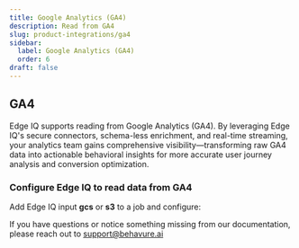 ```yaml
---
title: Google Analytics (GA4)
description: Read from GA4
slug: product-integrations/ga4
sidebar:
  label: Google Analytics (GA4)
  order: 6
draft: false
---
```


## GA4

Edge IQ supports reading from Google Analytics (GA4). By leveraging Edge IQ's secure connectors, schema-less enrichment, and real-time streaming, your analytics team gains comprehensive visibility—transforming raw GA4 data into actionable behavioral insights for more accurate user journey analysis and conversion optimization.

### Configure Edge IQ to read data from GA4

Add Edge IQ input **gcs** or **s3** to a job and configure:

If you have questions or notice something missing from our documentation, please reach out to support@behavure.ai
